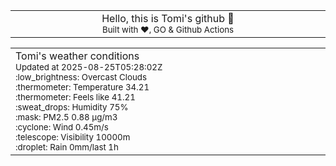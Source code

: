 
<div align="center">
<table>
<tbody>
<td align="center">
<img width="2000" height="0"><br>
Hello, this is Tomi's github 👋<br>
<sup>Built with ❤️, GO & Github Actions</sup><br>
<img width="2000" height="0">
</td>
</tbody>
</table>
</div>
<table>
<tbody>
<td align="left">
<img width="2000" height="0"><br>
Tomi's weather conditions<br>
<sup>Updated at 2025-08-25T05:28:02Z</sup><br>
<sup>:low_brightness: Overcast Clouds</sup><br>
<sup>:thermometer: Temperature 34.21 </sup><br>
<sup>:thermometer: Feels like 41.21</sup><br>
<sup>:sweat_drops: Humidity 75%</sup><br>
<sup>:mask: PM2.5 0.88 μg/m3</sup><br>
<sup>:cyclone: Wind 0.45m/s </sup><br>
<sup>:telescope: Visibility 10000m </sup><br>
<sup>:droplet: Rain 0mm/last 1h </sup><br>
<img width="2000" height="0">
</td>
<td align="left">
<img width="2000" height="0"><br>
<br>
<img width="2000" height="0">
</td>
</tbody>
</table>
</div>
    
